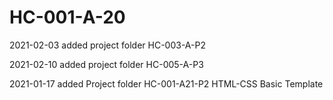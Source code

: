 # HC-001-A-20

2021-02-03 added project folder HC-003-A-P2

2021-02-10 added project folder HC-005-A-P3

2021-01-17 added Project folder HC-001-A21-P2 HTML-CSS Basic Template

